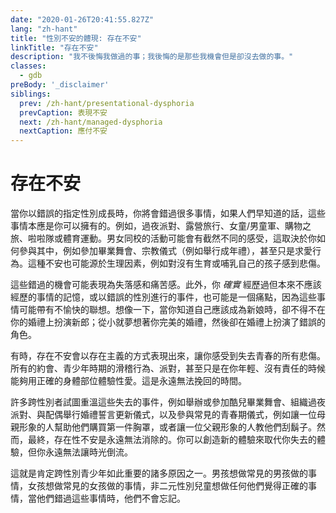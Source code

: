 ```yaml
---
date: "2020-01-26T20:41:55.827Z"
lang: "zh-hant"
title: "性別不安的體現: 存在不安"
linkTitle: "存在不安"
description: "我不後悔我做過的事；我後悔的是那些我機會但是卻沒去做的事。"
classes:
  - gdb
preBody: '_disclaimer'
siblings:
  prev: /zh-hant/presentational-dysphoria
  prevCaption: 表現不安
  next: /zh-hant/managed-dysphoria
  nextCaption: 應付不安
---
```


<!-- # Existential Dysphoria -->

# 存在不安

<!-- When you grow up as the wrong assigned gender, you are going to miss out on a lot of things that should have been available to you if only people had known. Sleepovers, camping trips, girl/boy scouts, shopping trips, cheerleading or sports. Events that are co-ed may have very different feelings attached to them based on how you engage with them, like going to prom, religious ceremonies (such as having a bat mitzvah instead of a bar mitzvah), and even just the act of courtship. This dysphoria may also be biological in origin, such as a sorrow over having not given birth to or breastfed your children. -->

當你以錯誤的指定性別成長時，你將會錯過很多事情，如果人們早知道的話，這些事情本應是你可以擁有的。例如，過夜派對、露營旅行、女童/男童軍、購物之旅、啦啦隊或體育運動。男女同校的活動可能會有截然不同的感受，這取決於你如何參與其中，例如參加畢業舞會、宗教儀式（例如舉行成年禮），甚至只是求愛行為。這種不安也可能源於生理因素，例如對沒有生育或哺乳自己的孩子感到悲傷。

<!-- These missed opportunities can manifest as feelings of loss and hurt. Furthermore, the memories of things you *did* have access to but wouldn't have otherwise, or events that were performed in the wrong gender, can also be a sour point, as these may have awkward attachments. Imagine having to be a groom at your wedding when you know you should have been a bride; growing up dreaming about your perfect wedding, and then playing the wrong role in it. -->

這些錯過的機會可能表現為失落感和痛苦感。此外，你 *確實* 經歷過但本來不應該經歷的事情的記憶，或以錯誤的性別進行的事件，也可能是一個痛點，因為這些事情可能帶有不愉快的聯想。想像一下，當你知道自己應該成為新娘時，卻不得不在你的婚禮上扮演新郎；從小就夢想著你完美的婚禮，然後卻在婚禮上扮演了錯誤的角色。

<!-- Sometimes existential dysphoria can manifest existentially, hitting you with all the grief of the youth lost. All the dating, the teenage antics, the parties, even just having been able to be sexual with the correct parts while your body was young and you had no responsibilities. It is time that can never be gained back. -->

有時，存在不安會以存在主義的方式表現出來，讓你感受到失去青春的所有悲傷。所有的約會、青少年時期的滑稽行為、派對，甚至只是在你年輕、沒有責任的時候能夠用正確的身體部位體驗性愛。這是永遠無法挽回的時間。

<!-- Many trans people attempt to recapture some of these lost events, hosting or attending queer proms, organizing sleepovers, performing vow renewals with their spouses, and engaging in common puberty rites of passage like having a mother figure help them shop for their first bra, or having a father figure teach them to shave. However, ultimately, existential dysphoria is something that can never be relieved. You can make new experiences to replace the ones you lost, but you can never turn back the clock. -->

許多跨性別者試圖重溫這些失去的事件，例如舉辦或參加酷兒畢業舞會、組織過夜派對、與配偶舉行婚禮誓言更新儀式，以及參與常見的青春期儀式，例如讓一位母親形象的人幫助他們購買第一件胸罩，或者讓一位父親形象的人教他們刮鬍子。然而，最終，存在性不安是永遠無法消除的。你可以創造新的體驗來取代你失去的體驗，但你永遠無法讓時光倒流。

<!-- This is one of many reasons why affirming trans youth is so important. Boys want to do common boy things, girls want to do common girl things, and non-binary children want to do whatever feels correct to them, and when they miss out they will not forget. -->

這就是肯定跨性別青少年如此重要的諸多原因之一。男孩想做常見的男孩做的事情，女孩想做常見的女孩做的事情，非二元性別兒童想做任何他們覺得正確的事情，當他們錯過這些事情時，他們不會忘記。
